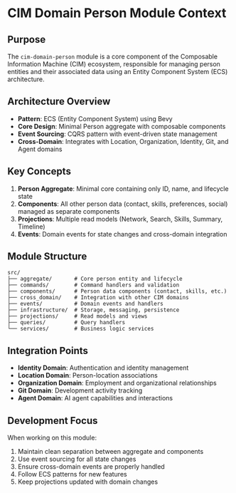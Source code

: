 # CIM Domain Person Module Context

## Purpose
The `cim-domain-person` module is a core component of the Composable Information Machine (CIM) ecosystem, responsible for managing person entities and their associated data using an Entity Component System (ECS) architecture.

## Architecture Overview
- **Pattern**: ECS (Entity Component System) using Bevy
- **Core Design**: Minimal Person aggregate with composable components
- **Event Sourcing**: CQRS pattern with event-driven state management
- **Cross-Domain**: Integrates with Location, Organization, Identity, Git, and Agent domains

## Key Concepts
1. **Person Aggregate**: Minimal core containing only ID, name, and lifecycle state
2. **Components**: All other person data (contact, skills, preferences, social) managed as separate components
3. **Projections**: Multiple read models (Network, Search, Skills, Summary, Timeline)
4. **Events**: Domain events for state changes and cross-domain integration

## Module Structure
```
src/
├── aggregate/       # Core person entity and lifecycle
├── commands/        # Command handlers and validation
├── components/      # Person data components (contact, skills, etc.)
├── cross_domain/    # Integration with other CIM domains
├── events/          # Domain events and handlers
├── infrastructure/  # Storage, messaging, persistence
├── projections/     # Read models and views
├── queries/         # Query handlers
└── services/        # Business logic services
```

## Integration Points
- **Identity Domain**: Authentication and identity management
- **Location Domain**: Person-location associations
- **Organization Domain**: Employment and organizational relationships
- **Git Domain**: Development activity tracking
- **Agent Domain**: AI agent capabilities and interactions

## Development Focus
When working on this module:
1. Maintain clean separation between aggregate and components
2. Use event sourcing for all state changes
3. Ensure cross-domain events are properly handled
4. Follow ECS patterns for new features
5. Keep projections updated with domain changes